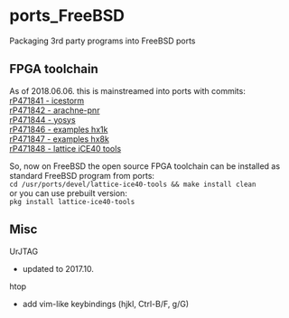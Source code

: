 # ports_FreeBSD
Packaging 3rd party programs into FreeBSD ports

## FPGA toolchain
As of 2018.06.06. this is mainstreamed into ports with commits:  
[rP471841 - icestorm](https://reviews.freebsd.org/rP471841)  
[rP471842 - arachne-pnr](https://reviews.freebsd.org/rP471842)  
[rP471844 - yosys](https://reviews.freebsd.org/rP471844)  
[rP471846 - examples hx1k](https://reviews.freebsd.org/rP471846)  
[rP471847 - examples hx8k](https://reviews.freebsd.org/rP471847)  
[rP471848 - lattice iCE40 tools](https://reviews.freebsd.org/rP471848)  

So, now on FreeBSD the open source FPGA toolchain can be installed as standard FreeBSD program from ports:  
``cd /usr/ports/devel/lattice-ice40-tools && make install clean``  
or you can use prebuilt version:  
``pkg install lattice-ice40-tools``  

## Misc
UrJTAG
- updated to 2017.10.

htop
- add vim-like keybindings (hjkl, Ctrl-B/F, g/G)
